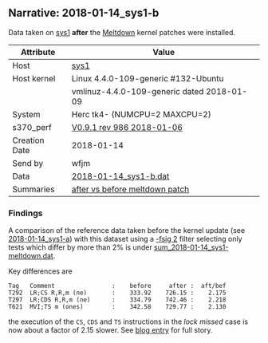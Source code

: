 ## Narrative: 2018-01-14_sys1-b

Data taken on [sys1](hostinfo_sys1.md) **after** the
[Meltdown](https://en.wikipedia.org/wiki/Meltdown_(security_vulnerability))
kernel patches were installed.

| Attribute | Value |
| --------- | ----- |
| Host   | [sys1](hostinfo_sys1.md) |
| Host kernel | Linux 4.4.0-109-generic #132-Ubuntu |
|             | vmlinuz-4.4.0-109-generic dated 2018-01-09 |
| System | Herc tk4- (NUMCPU=2 MAXCPU=2) |
| s370_perf | [V0.9.1  rev  986  2018-01-06](https://github.com/wfjm/s370-perf/blob/8a90021/codes/s370_perf.asm) |
| Creation Date | 2018-01-14 |
| Send by | wfjm |
| Data | [2018-01-14_sys1-b.dat](../data/2018-01-14_sys1-b.dat) |
| Summaries | [after vs before meltdown patch](sum_2018-01-14_sys1-meltdown.dat) |

### Findings

A comparison of the reference data taken before the kernel update
(see [2018-01-14_sys1-a](2018-01-14_sys1-a.md)) with this dataset using a
[-fsig 2](../doc/s370_perf_sum.md#user-content-opt-fsig) filter selecting
only tests which differ by more than 2% is under
[sum_2018-01-14_sys1-meltdown.dat](sum_2018-01-14_sys1-meltdown.dat).

Key differences are
```
Tag   Comment                :    before     after :  aft/bef
T292  LR;CS R,R,m (ne)       :    333.92    726.15 :    2.175
T297  LR;CDS R,R,m (ne)      :    334.79    742.46 :    2.218
T621  MVI;TS m (ones)        :    342.58    729.77 :    2.130
```

the execution of the `CS`, `CDS` and `TS` instructions in the
_lock missed_ case is now about a factor of 2.15 slower.
See [blog entry](https://wfjm.github.io/blogs/mvs/2018-01-14-impact-of-meltdown-on-hercules.html) for full story.
